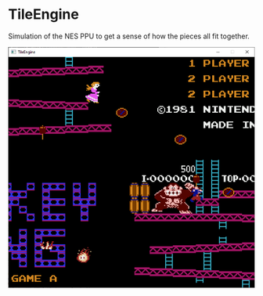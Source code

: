 # TileEngine
Simulation of the NES PPU to get a sense of how the pieces all fit together.

![Alt text](Screenshot.PNG?raw=true "Optional Title")
